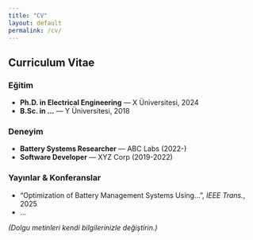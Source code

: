 ```yaml
---
title: "CV"
layout: default
permalink: /cv/
---
```


## Curriculum Vitae

### Eğitim
<ul class="cv-list">
<li><strong>Ph.D. in Electrical Engineering</strong> — X Üniversitesi, 2024</li>
<li><strong>B.Sc. in …</strong> — Y Üniversitesi, 2018</li>
</ul>

### Deneyim
<ul class="cv-list">
<li><strong>Battery Systems Researcher</strong> — ABC Labs (2022-)</li>
<li><strong>Software Developer</strong> — XYZ Corp (2019-2022)</li>
</ul>

### Yayınlar & Konferanslar
- “Optimization of Battery Management Systems Using…”, *IEEE Trans.*, 2025  
- …

*(Dolgu metinleri kendi bilgilerinizle değiştirin.)*
